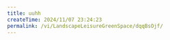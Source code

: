```yaml
---
title: uuhh
createTime: 2024/11/07 23:24:23
permalink: /vi/LandscapeLeisureGreenSpace/dqqBsOjf/
---
```

